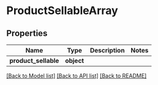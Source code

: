 # ProductSellableArray

## Properties
Name | Type | Description | Notes
------------ | ------------- | ------------- | -------------
**product_sellable** | **object** |  | 

[[Back to Model list]](../README.md#documentation-for-models) [[Back to API list]](../README.md#documentation-for-api-endpoints) [[Back to README]](../README.md)

